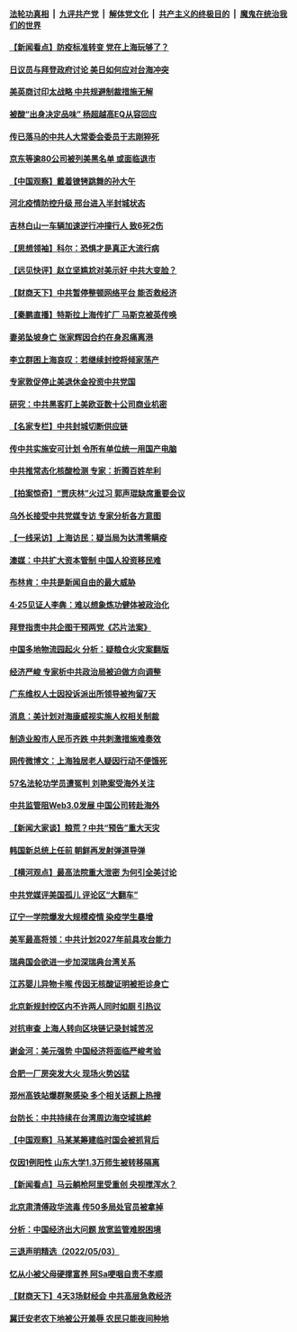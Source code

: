 ####  [法轮功真相](../../../../basic/blob/master/README.md?t=05051531) &nbsp;|&nbsp; [九评共产党](../../../../9ping.md/blob/master/README.md?t=05051531) &nbsp;|&nbsp; [解体党文化](../../../../jtdwh.md/blob/master/README.md?t=05051531)  &nbsp;|&nbsp; [共产主义的终极目的](../../../../gczydzjmd.md/blob/master/README.md?t=05051531) &nbsp;|&nbsp; [魔鬼在统治我们的世界](../../../../mgztzwmdsj.md/blob/master/README.md?t=05051531) 

#### [【新闻看点】防疫标准转变 党在上海玩够了？](../pages/nsc413/n13727183.md?t=05051531) 

#### [日议员与拜登政府讨论 美日如何应对台海冲突](../pages/nsc413/n13727470.md?t=05051531) 

#### [美英商讨印太战略 中共规避制裁措施无解](../pages/nsc413/n13727536.md?t=05051531) 

#### [被酸“出身决定品味” 杨超越高EQ从容回应](../pages/nsc413/n13727357.md?t=05051531) 

#### [传已落马的中共人大常委会委员于志刚猝死](../pages/nsc413/n13727504.md?t=05051531) 


#### [京东等逾80公司被列美黑名单 或面临退市](../pages/nsc413/n13727449.md?t=05051531) 

#### [【中国观察】戴着镣铐跳舞的孙大午](../pages/nsc413/n13726379.md?t=05051531) 

#### [河北疫情防控升级 邢台进入半封城状态](../pages/nsc413/n13727351.md?t=05051531) 

#### [吉林白山一车辆加速逆行冲撞行人 致6死2伤](../pages/nsc413/n13727430.md?t=05051531) 

#### [【思想领袖】科尔：恐惧才是真正大流行病](../pages/nsc413/n13723614.md?t=05051531) 

#### [【远见快评】赵立坚尴尬对美示好 中共大变脸？](../pages/nsc413/n13727354.md?t=05051531) 

#### [【财商天下】中共暂停整顿网络平台 能否救经济](../pages/nsc413/n13727297.md?t=05051531) 

#### [【秦鹏直播】特斯拉上海传扩厂 马斯克被英传唤](../pages/nsc413/n13727348.md?t=05051531) 

#### [妻弟坠坡身亡 张家辉因合约在身忍痛离港](../pages/nsc413/n13727305.md?t=05051531) 

#### [李立群困上海哀叹：若继续封控将倾家荡产](../pages/nsc413/n13727269.md?t=05051531) 

#### [专家敦促停止美退休金投资中共党国](../pages/nsc413/n13727289.md?t=05051531) 

#### [研究：中共黑客盯上美欧亚数十公司商业机密](../pages/nsc413/n13727250.md?t=05051531) 

#### [【名家专栏】中共封城切断供应链](../pages/nsc413/n13726949.md?t=05051531) 

#### [传中共实施安可计划 令所有单位统一用国产电脑](../pages/nsc413/n13727288.md?t=05051531) 

#### [中共推常态化核酸检测 专家：折腾百姓牟利](../pages/nsc413/n13727249.md?t=05051531) 

#### [【拍案惊奇】“贾庆林”火过习 郭声琨缺席重要会议](../pages/nsc413/n13727103.md?t=05051531) 

#### [乌外长接受中共党媒专访 专家分析各方意图](../pages/nsc413/n13727156.md?t=05051531) 

#### [【一线采访】上海访民：疑当局为达清零瞒疫](../pages/nsc413/n13727136.md?t=05051531) 

#### [澳媒：中共扩大资本管制 中国人投资移民难](../pages/nsc413/n13727233.md?t=05051531) 

#### [布林肯：中共是新闻自由的最大威胁](../pages/nsc413/n13727223.md?t=05051531) 

#### [4‧25见证人李犇：难以想象炼功健体被政治化](../pages/nsc413/n13726951.md?t=05051531) 

#### [拜登指责中共企图干预两党《芯片法案》](../pages/nsc413/n13727200.md?t=05051531) 

#### [中国多地物流园起火 分析：疑粮仓火灾案翻版](../pages/nsc413/n13727171.md?t=05051531) 

#### [经济严峻 专家析中共政治局被迫做方向调整](../pages/nsc413/n13727167.md?t=05051531) 

#### [广东维权人士因投诉派出所领导被拘留7天](../pages/nsc413/n13727127.md?t=05051531) 

#### [消息：美计划对海康威视实施人权相关制裁](../pages/nsc413/n13727090.md?t=05051531) 

#### [制造业股市人民币齐跌 中共刺激措施难奏效](../pages/nsc413/n13727166.md?t=05051531) 

#### [网传微博文：上海独居老人疑因行动不便饿死](../pages/nsc413/n13727106.md?t=05051531) 

#### [57名法轮功学员遭冤判 刘艳案受海外关注](../pages/nsc413/n13726210.md?t=05051531) 

#### [中共监管阻Web3.0发展 中国公司转赴海外](../pages/nsc413/n13727105.md?t=05051531) 

#### [【新闻大家谈】粮荒？中共“预告”重大天灾](../pages/nsc413/n13727097.md?t=05051531) 

#### [韩国新总统上任前 朝鲜再发射弹道导弹](../pages/nsc413/n13726927.md?t=05051531) 

#### [【横河观点】最高法院重大泄密 为何引全美讨论](../pages/nsc413/n13726525.md?t=05051531) 

#### [中共党媒评美国孤儿 评论区“大翻车”](../pages/nsc413/n13726953.md?t=05051531) 

#### [辽宁一学院爆发大规模疫情 染疫学生暴增](../pages/nsc413/n13726722.md?t=05051531) 

#### [美军最高将领：中共计划2027年前具攻台能力](../pages/nsc413/n13726790.md?t=05051531) 

#### [瑞典国会欲进一步加深瑞典台湾关系](../pages/nsc413/n13726860.md?t=05051531) 

#### [江苏婴儿异物卡喉 传因无核酸证明被拒诊身亡](../pages/nsc413/n13726847.md?t=05051531) 

#### [北京新规封控区内不许两人同时如厕 引热议](../pages/nsc413/n13726848.md?t=05051531) 

#### [对抗审查 上海人转向区块链记录封城苦况](../pages/nsc413/n13726776.md?t=05051531) 

#### [谢金河：美元强势 中国经济将面临严峻考验](../pages/nsc413/n13726667.md?t=05051531) 

#### [合肥一厂房突发大火 现场火势凶猛](../pages/nsc413/n13726804.md?t=05051531) 

#### [郑州高铁站爆群聚感染 多个相关话题上热搜](../pages/nsc413/n13726713.md?t=05051531) 

#### [台防长：中共持续在台湾周边海空域挑衅](../pages/nsc413/n13726738.md?t=05051531) 

#### [【中国观察】马某某筹建临时国会被抓背后](../pages/nsc413/n13726618.md?t=05051531) 

#### [仅因1例阳性 山东大学1.3万师生被转移隔离](../pages/nsc413/n13726585.md?t=05051531) 

#### [【新闻看点】马云躺枪阿里受重创 央视搅浑水？](../pages/nsc413/n13726396.md?t=05051531) 


#### [北京肃清傅政华流毒 传50多局处官员被拿掉](../pages/nsc413/n13726593.md?t=05051531) 

#### [分析：中国经济出大问题 放宽监管难脱困境](../pages/nsc413/n13726532.md?t=05051531) 

#### [三退声明精选（2022/05/03）](../pages/nsc413/n13726619.md?t=05051531) 

#### [忆从小被父母硬撑富养 阿Sa哽咽自责不孝顺](../pages/nsc413/n13726528.md?t=05051531) 

#### [【财商天下】4天3场财经会 中共高层急救经济](../pages/nsc413/n13726454.md?t=05051531) 

#### [冀迁安老农下地被公开羞辱 农民只能夜间种地](../pages/nsc413/n13726468.md?t=05051531) 

